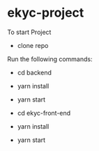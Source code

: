 # ekyc-project

To start Project

- clone repo

Run the following commands:

* cd backend
* yarn install
* yarn start 

* cd ekyc-front-end
* yarn install
* yarn start
